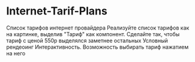 # Internet-Tarif-Plans
Cписок тарифов интернет провайдера
Реализуйте список тарифов как на картинке, выделив "Тариф" как
компонент. Сделайте так, чтобы тариф с ценой 550р выделялся заметнее
остальных
Условный рендеоинг
Интерактивность. Возможность выбирать тариф нажатием на него
